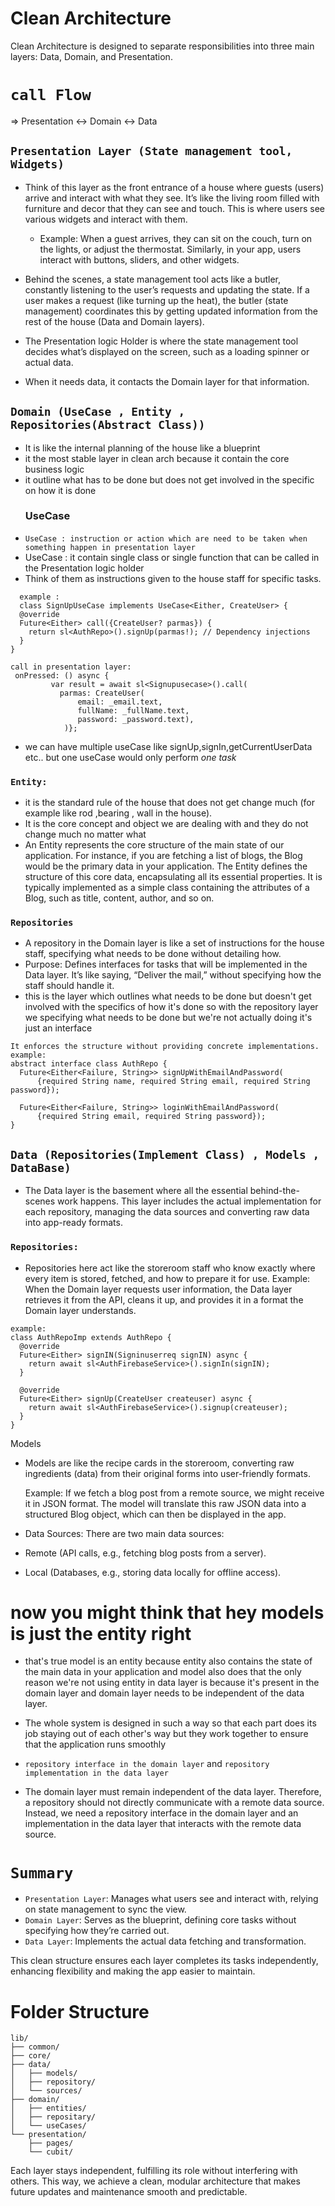 # Clean Architecture 
Clean Architecture is designed to separate responsibilities into three main layers: Data, Domain, and Presentation.

# `call Flow`
=> Presentation <-> Domain <-> Data


## `Presentation Layer (State management tool, Widgets)`
- Think of this layer as the front entrance of a house where guests (users) arrive and interact with what
  they see. It’s like the living room filled with furniture and decor that they can see and touch. This is where users see various widgets and interact with them.

   - Example: When a guest arrives, they can sit on the couch, turn on the lights, or adjust the thermostat. Similarly, in your app, users interact with buttons, sliders, and other widgets.

 - Behind the scenes, a state management tool acts like a butler, constantly listening to the user’s requests and updating the state. If a user makes a request (like turning up the heat), the butler (state management) coordinates this by getting updated information from the rest of the house (Data and Domain layers).

- The Presentation logic Holder is where the state management tool decides what’s displayed on the screen, such as a loading spinner or actual data.
- When it needs data, it contacts the Domain layer for that information.

  

## `Domain (UseCase , Entity , Repositories(Abstract Class))`
- It is like the internal planning of the house like a blueprint
- it the most stable layer in clean arch because it contain the core business logic
- it outline what has to be done but does not get involved in the specific on how it is done 
  ### UseCase
- `UseCase : instruction or action which are need to be taken when something happen in presentation layer`
- UseCase : it contain single class or single function that can be called in the Presentation logic holder
-  Think of them as instructions given to the house staff for specific tasks.
  
```
  example :
  class SignUpUseCase implements UseCase<Either, CreateUser> {
  @override
  Future<Either> call({CreateUser? parmas}) {
    return sl<AuthRepo>().signUp(parmas!); // Dependency injections
  }
}

call in presentation layer:
 onPressed: () async {
         var result = await sl<Signupusecase>().call(
           parmas: CreateUser(
               email: _email.text,
               fullName: _fullName.text,
               password: _password.text),
            )};

```
- we can have multiple useCase like signUp,signIn,getCurrentUserData etc.. but one useCase would only perform *one task*
  
 ### `Entity:` 
- it is the standard rule of the house that does not get change much (for example like rod ,bearing , wall in the house). 
- It is the core concept and object we are dealing with and they do not change much no matter what
- An Entity represents the core structure of the main state of our application. For instance, if you are
  fetching a list of blogs, the Blog would be the primary data in your application. The Entity defines the
  structure of this core data, encapsulating all its essential properties. It is typically implemented as a
  simple class containing the attributes of a Blog, such as title, content, author, and so on.
  
 ### `Repositories` 
-  A repository in the Domain layer is like a set of instructions for the house staff, specifying what needs to be done without detailing how.
- Purpose: Defines interfaces for tasks that will be implemented in the Data layer. It’s like saying, “Deliver the mail,” without specifying how the staff should handle it.
- this is the layer which outlines what needs to be done but doesn't get involved with the specifics of how it's done so with the repository layer we specifying what needs to be done but we're not actually doing  it's just an interface
```
It enforces the structure without providing concrete implementations.
example:
abstract interface class AuthRepo {
  Future<Either<Failure, String>> signUpWithEmailAndPassword(
      {required String name, required String email, required String password});

  Future<Either<Failure, String>> loginWithEmailAndPassword(
      {required String email, required String password});
}
```
 



## `Data (Repositories(Implement Class) , Models , DataBase)`
- The Data layer is the basement where all the essential behind-the-scenes work happens. This layer includes the actual implementation for each repository, managing the data sources and converting raw data into app-ready formats.
### `Repositories: ` 
- Repositories here act like the storeroom staff who know exactly where every item is stored, fetched, and how to prepare it for use.
  Example: When the Domain layer requests user information, the Data layer retrieves it from the API, cleans it up, and provides it in a format the Domain layer understands.
```
example:
class AuthRepoImp extends AuthRepo {
  @override
  Future<Either> signIN(Signinuserreq signIN) async {
    return await sl<AuthFirebaseService>().signIn(signIN);
  }

  @override
  Future<Either> signUp(CreateUser createuser) async {
    return await sl<AuthFirebaseService>().signup(createuser);
  }
}
```



Models
- Models are like the recipe cards in the storeroom, converting raw ingredients (data) from their original forms into user-friendly formats.

    Example: If we fetch a blog post from a remote source, we might receive it in JSON format. The model will translate this raw JSON data into a structured Blog object, which can then be displayed in the app.

- Data Sources: There are two main data sources:

- Remote (API calls, e.g., fetching blog posts from a server).
- Local (Databases, e.g., storing data locally for offline access).
  



# now you might think that hey models is just the entity right
- that's true model is an entity because entity also contains the state of the main data in your application and model also does that the only reason we're not using entity in data layer is because it's present in the domain layer and domain layer needs to be independent of the data layer.
-  The whole system is designed in such a way so that each part does its job staying out of each other's way but they work together to ensure that the application runs smoothly

- `repository interface in the domain layer` and `repository implementation in the data layer` 

- The domain layer must remain independent of the data layer. Therefore, a repository should not directly communicate with a remote data source. Instead, we need a repository interface in the domain layer and an implementation in the data layer that interacts with the remote data source.

# `Summary`

- `Presentation Layer`: Manages what users see and interact with, relying on state management to sync the view.
- `Domain Layer`: Serves as the blueprint, defining core tasks without specifying how they’re carried out.
- `Data Layer`: Implements the actual data fetching and transformation.

This clean structure ensures each layer completes its tasks independently, enhancing flexibility and making the app easier to maintain.


# Folder Structure
```
lib/
├── common/
├── core/
├── data/
│   ├── models/
│   ├── repository/
│   └── sources/
├── domain/
│   ├── entities/
│   ├── repositary/
│   └── useCases/
└── presentation/
    ├── pages/
    └── cubit/
```

Each layer stays independent, fulfilling its role without interfering with others. This way, we achieve a clean, modular architecture that makes future updates and maintenance smooth and predictable.